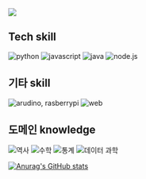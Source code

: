 
<!--
**ewisewjd/ewisewjd** is a ✨ _special_ ✨ repository because its `README.md` (this file) appears on your GitHub profile.

Here are some ideas to get you started:

- 🔭 I’m currently working on ...
- 🌱 I’m currently learning ...
- 👯 I’m looking to collaborate on ...
- 🤔 I’m looking for help with ...
- 💬 Ask me about ...
- 📫 How to reach me: ...
- 😄 Pronouns: ...
- ⚡ Fun fact: ...
-->
<img src="https://capsule-render.vercel.app/api?type=waving&color=6FC7E1&height=300&section=header&text=성장하는개발자%20&fontSize=90" />

## Tech skill
<img alt="python" src ="https://img.shields.io/badge/python-239120.svg?&style=for-the-badge&logo=python&logoColor=green"/> <img alt="javascript" src ="https://img.shields.io/badge/javascript-F7DF1E.svg?&style=for-the-badge&logo=javascript&logoColor=yellow"/> <img alt="java" src ="https://img.shields.io/badge/java-CB3837.svg?&style=for-the-badge&logo=JAVA&logoColor=red"/> <img alt="node.js" src ="https://img.shields.io/badge/node.js-239120.svg?&style=for-the-badge&logo=node.js&logoColor=green"/>

## 기타 skill
<img alt="arudino, rasberrypi" src ="https://img.shields.io/badge/IOT-239120.svg?&style=for-the-badge&logo=arduino&logoColor=green"/> <img alt="web" src ="https://img.shields.io/badge/falsk,django-61DAFB.svg?&style=for-the-badge&logo=python&logoColor=green"/>

## 도메인 knowledge
<img alt="역사" src ="https://img.shields.io/badge/역사학-0769AD.svg?&style=for-the-badge&logo=역사학, 사회&logoColor=BLUE"/> <img alt="수학" src ="https://img.shields.io/badge/수학-0769AD.svg?&style=for-the-badge&logo=수학 &logoColor=white"/> <img alt="통계" src ="https://img.shields.io/badge/통계-0769AD.svg?&style=for-the-badge&logo=통계 &logoColor=white"/> <img alt="데이터 과학" src ="https://img.shields.io/badge/데이터 과학-0769AD.svg?&style=for-the-badge&logo=통계 &logoColor=white"/>



[![Anurag's GitHub stats](https://github-readme-stats.vercel.app/api?username=ewisewjd)](https://github.com/anuraghazra/github-readme-stats)
